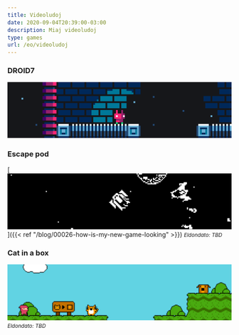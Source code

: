 ```yaml
---
title: Videoludoj
date: 2020-09-04T20:39:00-03:00
description: Miaj videoludoj
type: games
url: /eo/videoludoj
---
```


### DROID7

[![DROID7](droid7.gif)](droid7)

### Escape pod

[![Escape pod](escape_pod.png)]({{< ref "/blog/00026-how-is-my-new-game-looking" >}})
<small>_Eldondato: TBD_</small>

### Cat in a box

![Cat in a box](cat_in_a_box.png)
<small>_Eldondato: TBD_</small>
